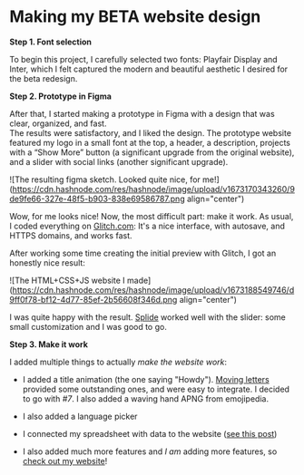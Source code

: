 # Making my BETA website design

**Step 1. Font selection**

To begin this project, I carefully selected two fonts: Playfair Display and Inter, which I felt captured the modern and beautiful aesthetic I desired for the beta redesign.

**Step 2. Prototype in Figma**

After that, I started making a prototype in Figma with a design that was clear, organized, and fast.  
The results were satisfactory, and I liked the design. The prototype website featured my logo in a small font at the top, a header, a description, projects with a “Show More” button (a significant upgrade from the original website), and a slider with social links (another significant upgrade).

![The resulting figma sketch. Looked quite nice, for me!](https://cdn.hashnode.com/res/hashnode/image/upload/v1673170343260/9de9fe66-327e-48f5-b903-838e69586787.png align="center")

Wow, for me looks nice! Now, the most difficult part: make it work. As usual, I coded everything on [Glitch.com](https://glitch.com/): It's a nice interface, with autosave, and HTTPS domains, and works fast.

After working some time creating the initial preview with Glitch, I got an honestly nice result:

![The HTML+CSS+JS website I made](https://cdn.hashnode.com/res/hashnode/image/upload/v1673188549746/d9ff0f78-bf12-4d77-85ef-2b56608f346d.png align="center")

I was quite happy with the result. [Splide](https://splidejs.com/) worked well with the slider: some small customization and I was good to go.

**Step 3. Make it work**

I added multiple things to actually *make the website work*:

* I added a title animation (the one saying "Howdy"). [Moving letters](https://tobiasahlin.com/moving-letters/) provided some outstanding ones, and were easy to integrate. I decided to go with *#7*. I also added a waving hand APNG from emojipedia.
    
* I also added a language picker
    
* I connected my spreadsheet with data to the website ([see this post](https://blog.tiagorangel.com/connecting-my-website-with-google-sheets))
    
* I also added much more features and *I am* adding more features, so [check out my website](https://tiagorangel.com/)!